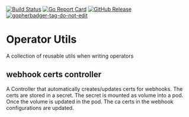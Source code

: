 [![Build Status](https://travis-ci.com/bakito/operator-utils.svg?branch=master)](https://travis-ci.com/bakito/operator-utils) [![Go Report Card](https://goreportcard.com/badge/github.com/bakito/operator-utils)](https://goreportcard.com/report/github.com/bakito/operator-utils) [![GitHub Release](https://img.shields.io/github/release/bakito/operator-utils.svg?style=flat)](https://github.com/bakito/operator-utils/releases)   <a href='https://github.com/jpoles1/gopherbadger' target='_blank'>![gopherbadger-tag-do-not-edit](https://img.shields.io/badge/Go%20Coverage-70%25-brightgreen.svg?longCache=true&style=flat)</a>

# Operator Utils
A collection of reusable utils when writing operators

## webhook certs controller
A Controller that automatically creates/updates certs for webhooks.
The certs are stored in a secret. The secret is mounted as volume into a pod.
Once the volume is updated in the pod. The ca certs in the webhook configurations are updated.
